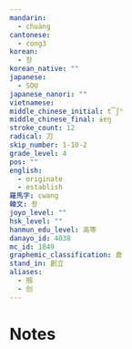 ```yaml
---
mandarin:
  - chuàng
cantonese:
  - cong3
korean:
  - 창
korean_native: ""
japanese:
  - SOU
japanese_nanori: ""
vietnamese:
middle_chinese_initial: t͡ʃʰ
middle_chinese_final: ɨɐŋ
stroke_count: 12
radical: 刀
skip_number: 1-10-2
grade_level: 4
pos: ""
english:
  - originate
  - establish
羅馬字: cwang
韓文: 촹
joyo_level: ""
hsk_level: ""
hanmun_edu_level: 高等
danayo_id: 4038
mc_id: 1849
graphemic_classification: 倉
stand_in: 創立
aliases:
  - 剏
  - 创
---
```


# Notes
